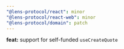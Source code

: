 ```yaml
---
"@lens-protocol/react": minor
"@lens-protocol/react-web": minor
"@lens-protocol/domain": patch
---
```


**feat:** support for self-funded `useCreateQuote`
